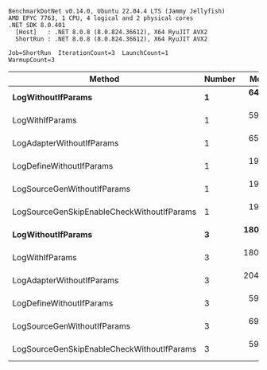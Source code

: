 ```

BenchmarkDotNet v0.14.0, Ubuntu 22.04.4 LTS (Jammy Jellyfish)
AMD EPYC 7763, 1 CPU, 4 logical and 2 physical cores
.NET SDK 8.0.401
  [Host]   : .NET 8.0.8 (8.0.824.36612), X64 RyuJIT AVX2
  ShortRun : .NET 8.0.8 (8.0.824.36612), X64 RyuJIT AVX2

Job=ShortRun  IterationCount=3  LaunchCount=1  
WarmupCount=3  

```
| Method                                     | Number | Mean      | Error     | StdDev   | Min       | Max       | Gen0   | Allocated |
|------------------------------------------- |------- |----------:|----------:|---------:|----------:|----------:|-------:|----------:|
| **LogWithoutIfParams**                         | **1**      |  **64.35 ns** |  **4.929 ns** | **0.270 ns** |  **64.12 ns** |  **64.65 ns** | **0.0010** |      **88 B** |
| LogWithIfParams                            | 1      |  59.64 ns |  2.873 ns | 0.158 ns |  59.49 ns |  59.80 ns | 0.0010 |      88 B |
| LogAdapterWithoutIfParams                  | 1      |  65.91 ns |  1.080 ns | 0.059 ns |  65.85 ns |  65.97 ns | 0.0010 |      88 B |
| LogDefineWithoutIfParams                   | 1      |  19.84 ns |  0.735 ns | 0.040 ns |  19.81 ns |  19.88 ns |      - |         - |
| LogSourceGenWithoutIfParams                | 1      |  19.89 ns |  1.742 ns | 0.095 ns |  19.81 ns |  20.00 ns |      - |         - |
| LogSourceGenSkipEnableCheckWithoutIfParams | 1      |  19.14 ns |  0.298 ns | 0.016 ns |  19.13 ns |  19.16 ns |      - |         - |
| **LogWithoutIfParams**                         | **3**      | **180.20 ns** |  **5.604 ns** | **0.307 ns** | **179.99 ns** | **180.55 ns** | **0.0031** |     **264 B** |
| LogWithIfParams                            | 3      | 180.27 ns |  7.356 ns | 0.403 ns | 180.00 ns | 180.74 ns | 0.0031 |     264 B |
| LogAdapterWithoutIfParams                  | 3      | 204.18 ns | 18.671 ns | 1.023 ns | 203.37 ns | 205.33 ns | 0.0031 |     264 B |
| LogDefineWithoutIfParams                   | 3      |  59.81 ns | 13.703 ns | 0.751 ns |  58.95 ns |  60.35 ns |      - |         - |
| LogSourceGenWithoutIfParams                | 3      |  69.28 ns |  4.621 ns | 0.253 ns |  69.01 ns |  69.51 ns |      - |         - |
| LogSourceGenSkipEnableCheckWithoutIfParams | 3      |  59.91 ns |  1.084 ns | 0.059 ns |  59.85 ns |  59.96 ns |      - |         - |
